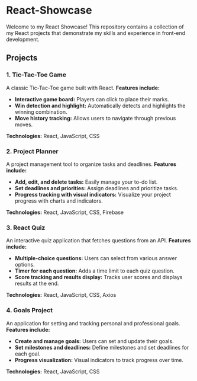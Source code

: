 # React-Showcase

Welcome to my React Showcase! This repository contains a collection of my React projects that demonstrate my skills and experience in front-end development.

## Projects

### 1. Tic-Tac-Toe Game

A classic Tic-Tac-Toe game built with React. **Features include:**

- **Interactive game board:** Players can click to place their marks.
- **Win detection and highlight:** Automatically detects and highlights the winning combination.
- **Move history tracking:** Allows users to navigate through previous moves.

**Technologies:** React, JavaScript, CSS

### 2. Project Planner

A project management tool to organize tasks and deadlines. **Features include:**

- **Add, edit, and delete tasks:** Easily manage your to-do list.
- **Set deadlines and priorities:** Assign deadlines and prioritize tasks.
- **Progress tracking with visual indicators:** Visualize your project progress with charts and indicators.

**Technologies:** React, JavaScript, CSS, Firebase

### 3. React Quiz

An interactive quiz application that fetches questions from an API. **Features include:**

- **Multiple-choice questions:** Users can select from various answer options.
- **Timer for each question:** Adds a time limit to each quiz question.
- **Score tracking and results display:** Tracks user scores and displays results at the end.

**Technologies:** React, JavaScript, CSS, Axios

### 4. Goals Project

An application for setting and tracking personal and professional goals. **Features include:**

- **Create and manage goals:** Users can set and update their goals.
- **Set milestones and deadlines:** Define milestones and set deadlines for each goal.
- **Progress visualization:** Visual indicators to track progress over time.

**Technologies:** React, JavaScript, CSS
